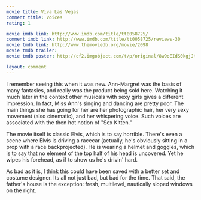 ```yaml
---
movie title: Viva Las Vegas
comment title: Voices
rating: 1

movie imdb link: http://www.imdb.com/title/tt0058725/
comment imdb link: http://www.imdb.com/title/tt0058725/reviews-30
movie tmdb link: http://www.themoviedb.org/movie/2098
movie tmdb trailer: 
movie tmdb poster: http://cf2.imgobject.com/t/p/original/8w9oEIdS0kgjJtVG6w7pvaumgpt.jpg

layout: comment
---
```


I remember seeing this when it was new. Ann-Margret was the basis of many fantasies, and really was the product being sold here. Watching it much later in the context other musicals with sexy girls gives a different impression. In fact, Miss Ann's singing and dancing are pretty poor. The main things she has going for her are her photographic hair, her very sexy movement (also cinematic), and her whispering voice. Such voices are associated with the then hot notion of "Sex Kitten."

The movie itself is classic Elvis, which is to say horrible. There's even a scene where Elvis is driving a racecar (actually, he's obviously sitting in a prop with a race backprojected). He is wearing a helmet and goggles, which is to say that no element of the top half of his head is uncovered. Yet he wipes his forehead, as if to show us he's drivin' hard.

As bad as it is, I think this could have been saved with a better set and costume designer. Its all not just bad, but bad for the time. That said, the father's house is the exception: fresh, multilevel, nautically sloped windows on the right.